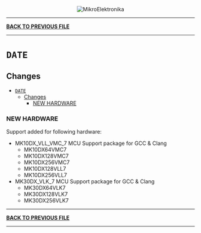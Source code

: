 <p align="center">
  <img src="http://www.mikroe.com/img/designs/beta/logo_small.png?raw=true" alt="MikroElektronika"/>
</p>

---

**[BACK TO PREVIOUS FILE](../changelog.md)**

---

# `DATE`

## Changes

- [`DATE`](#date)
  - [Changes](#changes)
    - [NEW HARDWARE](#new-hardware)

### NEW HARDWARE

Support added for following hardware:

+ MK10DX_VLL_VMC_7 MCU Support package for GCC & Clang
  + MK10DX64VMC7
  + MK10DX128VMC7
  + MK10DX256VMC7
  + MK10DX128VLL7
  + MK10DX256VLL7
+ MK30DX_VLK_7 MCU Support package for GCC & Clang
  + MK30DX64VLK7
  + MK30DX128VLK7
  + MK30DX256VLK7

---

**[BACK TO PREVIOUS FILE](../changelog.md)**

---
